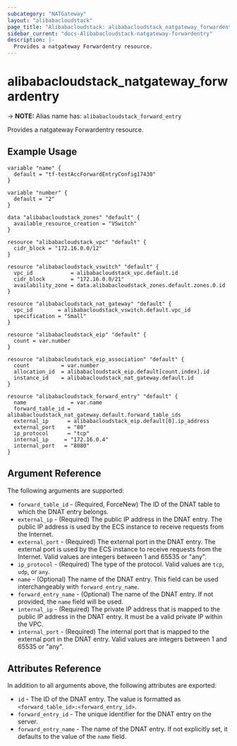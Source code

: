 ```yaml
---
subcategory: "NATGateway"
layout: "alibabacloudstack"
page_title: "Alibabacloudstack: alibabacloudstack_natgateway_forwardentry"
sidebar_current: "docs-Alibabacloudstack-natgateway-forwardentry"
description: |- 
  Provides a natgateway Forwardentry resource.
---
```


# alibabacloudstack_natgateway_forwardentry
-> **NOTE:** Alias name has: `alibabacloudstack_forward_entry`

Provides a natgateway Forwardentry resource.

## Example Usage

```hcl
variable "name" {
  default = "tf-testAccForwardEntryConfig17430"
}

variable "number" {
  default = "2"
}

data "alibabacloudstack_zones" "default" {
  available_resource_creation = "VSwitch"
}

resource "alibabacloudstack_vpc" "default" {
  cidr_block = "172.16.0.0/12"
}

resource "alibabacloudstack_vswitch" "default" {
  vpc_id            = alibabacloudstack_vpc.default.id
  cidr_block        = "172.16.0.0/21"
  availability_zone = data.alibabacloudstack_zones.default.zones.0.id
}

resource "alibabacloudstack_nat_gateway" "default" {
  vpc_id        = alibabacloudstack_vswitch.default.vpc_id
  specification = "Small"
}

resource "alibabacloudstack_eip" "default" {
  count = var.number
}

resource "alibabacloudstack_eip_association" "default" {
  count          = var.number
  allocation_id  = alibabacloudstack_eip.default[count.index].id
  instance_id    = alibabacloudstack_nat_gateway.default.id
}

resource "alibabacloudstack_forward_entry" "default" {
  name              = var.name
  forward_table_id = alibabacloudstack_nat_gateway.default.forward_table_ids
  external_ip      = alibabacloudstack_eip.default[0].ip_address
  external_port    = "80"
  ip_protocol      = "tcp"
  internal_ip     = "172.16.0.4"
  internal_port   = "8080"
}
```

## Argument Reference

The following arguments are supported:

* `forward_table_id` - (Required, ForceNew) The ID of the DNAT table to which the DNAT entry belongs.
* `external_ip` - (Required) The public IP address in the DNAT entry. The public IP address is used by the ECS instance to receive requests from the Internet.
* `external_port` - (Required) The external port in the DNAT entry. The external port is used by the ECS instance to receive requests from the Internet. Valid values are integers between 1 and 65535 or "any".
* `ip_protocol` - (Required) The type of the protocol. Valid values are `tcp`, `udp`, or `any`.
* `name` - (Optional) The name of the DNAT entry. This field can be used interchangeably with `forward_entry_name`.
* `forward_entry_name` - (Optional) The name of the DNAT entry. If not provided, the `name` field will be used.
* `internal_ip` - (Required) The private IP address that is mapped to the public IP address in the DNAT entry. It must be a valid private IP within the VPC.
* `internal_port` - (Required) The internal port that is mapped to the external port in the DNAT entry. Valid values are integers between 1 and 65535 or "any".

## Attributes Reference

In addition to all arguments above, the following attributes are exported:

* `id` - The ID of the DNAT entry. The value is formatted as `<forward_table_id>:<forward_entry_id>`.
* `forward_entry_id` - The unique identifier for the DNAT entry on the server.
* `forward_entry_name` - The name of the DNAT entry. If not explicitly set, it defaults to the value of the `name` field.